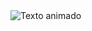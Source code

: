 <img src="https://readme-typing-svg.demolab.com/?font=Iosevka&size=16&pause=1000&color=9D7CD8&center=true&vCenter=true&width=700&lines=Amante%20del%20hacking%20web%20y%20entusiasta%20del%20pentesting." alt="Texto animado" class="titulo" onerror="alert()">











